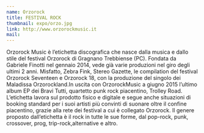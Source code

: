 ```yaml
---
name: Orzorock
title: FESTIVAL ROCK
thumbnail: expo/orzo.jpg
link: http://www.orzorockmusic.it
mail:
---
```


Orzorock Music è l’etichetta discografica che nasce dalla musica e dallo stile del festival Orzorock di Gragnano Trebbiense (PC). Fondata da Gabriele Finotti nel gennaio 2014, vede già varie produzioni nel giro degli ultimi 2 anni. Misfatto, Zebra Fink, Stereo Gazette, le compilation del festival Orzorock Seventeen e Orzorock 18, con la produzione del singolo dei Maladissa Orzorockland.In uscita con OrzorockMusic a giugno 2015 l’ultimo album EP dei Bravi Tutti, quartetto punk rock piacentino, Trolley Road. L’etichetta lavora sul prodotto fisico e digitale e segue anche situazioni di booking standard per i suoi artisti più convinti di suonare oltre il confine piacentino, grazie alla rete dei festival a cui è collegato Orzorock. Il genere proposto dall’etichetta è il rock in tutte le sue forme, dal pop-rock, punk, crossover, prog, trip-rock,alternative e altro.  
